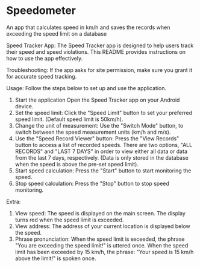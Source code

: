 # Speedometer
An app that calculates speed in km/h and saves the records when exceeding the speed limit on a database

Speed Tracker App:
The Speed Tracker app is designed to help users track their speed and speed violations. This README provides instructions on how to use the app effectively.

Troubleshooting:
If the app asks for site permission, make sure you grant it for accurate speed tracking.

Usage:
Follow the steps below to set up and use the application.
1. Start the application
   Open the Speed Tracker app on your Android device.
2. Set the speed limit:
   Click the "Speed Limit" button to set your preferred speed limit. (Default speed limit is 50km/h).
3. Change the unit of measurement:
   Use the "Switch Mode" button, to switch between the speed measurement units (km/h and m/s).
4. Use the "Speed Record Viewer" button:
   Press the "View Records" button to access a list of recorded speeds. There are two options, "ALL RECORDS" and "LAST 7 DAYS" in order to view either all data or data from the last 7 days, respectively. (Data is only stored in the database when the speed is above the pre-set speed limit).
5. Start speed calculation:
   Press the "Start" button to start monitoring the speed.
6. Stop speed calculation:
   Press the "Stop" button to stop speed monitoring.

Extra:
1. View speed:
   The speed is displayed on the main screen. The display turns red when the speed limit is exceeded.
2. View address:
     The address of your current location is displayed below the speed.
3. Phrase pronunciation:
   When the speed limit is exceeded, the phrase "You are exceeding the speed limit!" is uttered once. When the speed limit has been exceeded by 15 km/h, the phrase: "Your speed is 15 km/h above the limit!" is spoken once. 
